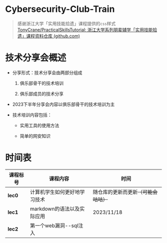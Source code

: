 # Cybersecurity-Club-Train
>  感谢浙江大学「实用技能拾遗」课程提供的`css`样式 [TonyCrane/PracticalSkillsTutorial: 浙江大学系列朋辈辅学「实用技能拾遗」课程资料仓库 (github.com)](https://github.com/TonyCrane/PracticalSkillsTutorial)



# 技术分享会概述

- 分享形式：技术分享会由两部分组成

  1. 俱乐部骨干的技术培训

  2. 俱乐部成员的技术分享

- 2023下半年分享会内容以俱乐部骨干的技术培训为主

- 技术培训内容包括：

  - 实用工具的使用方法

  - 简单的网安知识

# 时间表

| 课程标号 | 课程内容                     | 时间                                 |
| -------- | ---------------------------- | ------------------------------------ |
| **lec0** | 计算机学生如何更好地学习技术 | 随仓库的更新而更新~~（可能会咕咕）~~ |
| **lec1** | markdown的语法以及实际应用   | 2023/11/18                           |
| **lec2** | 第一个web漏洞--sql注入       |                                      |







